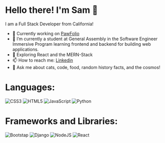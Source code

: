 # Hello there! I'm Sam 👋
 I am a Full Stack Developer from California!

- 🔭 Currently working on [PawFolio](https://pawfolio-lovelace-7c9477f097c5.herokuapp.com/)
- 🫧 I’m currently a student at General Assembly in the Software Engineer Immersive Program learning frontend and backend for building web applications.
- 🌱 Exploring React and the MERN-Stack
- 📫 How to reach me: [Linkedin](https://www.linkedin.com/in/samantha-f-924b74224/)
- 💬 Ask me about cats, code, food, random history facts, and the cosmos!

# Languages:
![CSS3](https://img.shields.io/badge/css3-%231572B6.svg?style=for-the-badge&logo=css3&logoColor=white)
![HTML5](https://img.shields.io/badge/html5-%23E34F26.svg?style=for-the-badge&logo=html5&logoColor=white)
![JavaScript](https://img.shields.io/badge/JavaScript-323330?style=for-the-badge&logo=javascript&logoColor=F7DF1E)
![Python](https://img.shields.io/badge/python-3670A0?style=for-the-badge&logo=python&logoColor=ffdd54)

# Frameworks and Libraries:
![Bootstap](https://img.shields.io/badge/Bootstrap-563D7C?style=for-the-badge&logo=bootstrap&logoColor=white)
![Django](https://img.shields.io/badge/Django-092E20?style=for-the-badge&logo=django&logoColor=green)
![NodeJS](https://img.shields.io/badge/Node%20js-339933?style=for-the-badge&logo=nodedotjs&logoColor=white)
![React](https://img.shields.io/badge/React-20232A?style=for-the-badge&logo=react&logoColor=61DAFB)
